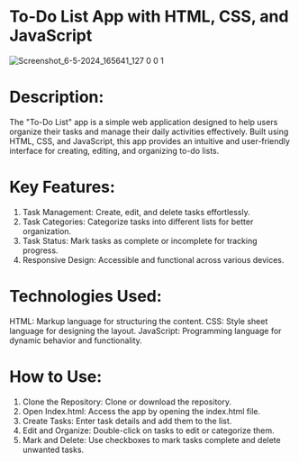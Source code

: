 # To-Do List App with HTML, CSS, and JavaScript

![Screenshot_6-5-2024_165641_127 0 0 1](https://github.com/DAKSHPATEL04/To-Do-List-App-with-HTML-CSS-and-JavaScript/assets/160720470/34f12293-eea0-49dd-b36b-3a5f3dfce800)


# Description:

The "To-Do List" app is a simple web application designed to help users organize their tasks and manage their daily activities effectively. Built using HTML, CSS, and JavaScript, this app provides an intuitive and user-friendly interface for creating, editing, and organizing to-do lists.

# Key Features:

1. Task Management:
Create, edit, and delete tasks effortlessly.
2. Task Categories:
Categorize tasks into different lists for better organization.
3. Task Status:
Mark tasks as complete or incomplete for tracking progress.
4. Responsive Design:
Accessible and functional across various devices.

# Technologies Used:

HTML: Markup language for structuring the content.
CSS: Style sheet language for designing the layout.
JavaScript: Programming language for dynamic behavior and functionality.

# How to Use:

1. Clone the Repository: Clone or download the repository.
2. Open Index.html: Access the app by opening the index.html file.
3. Create Tasks: Enter task details and add them to the list.
4. Edit and Organize: Double-click on tasks to edit or categorize them.
5. Mark and Delete: Use checkboxes to mark tasks complete and delete unwanted tasks.

